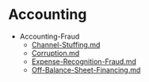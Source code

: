 
# Accounting

- Accounting-Fraud
  - [Channel-Stuffing.md](./Channel-Stuffing.md)
  - [Corruption.md](./Corruption.md)
  - [Expense-Recognition-Fraud.md](./Expense-Recognition-Fraud.md)
  - [Off-Balance-Sheet-Financing.md](./Off-Balance-Sheet-Financing.md)
